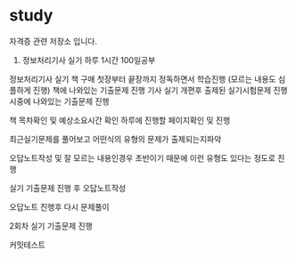 # study
자격증 관련 저장소 입니다.

1. 정보처리기사 실기 하루 1시간 100일공부

정보처리기사 실기 책 구매
첫장부터 끝장까지 정독하면서 학습진행 (모르는 내용도 심플하게 진행)
책에 나와있는 기출문제 진행
기사 실기 개편후 출제된 실기시험문제 진행
시중에 나와있는 기출문제 진행

책 목차확인 및 예상소요시간 확인
하루에 진행할 페이지확인 및 진행

최근실기문제를 풀어보고 어떤식의 유형의 문제가 출제되는지파악

오답노트작성 및 잘 모르는 내용인경우 초반이기 때문에 이런 유형도
있다는 정도로 진행


실기 기출문제 진행 후 오답노트작성

오답노트 진행후 다시 문제풀이

2회차 실기 기출문제 진행

커밋테스트
